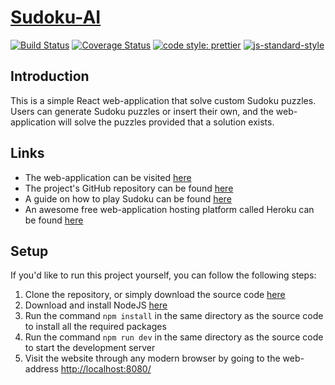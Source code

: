 [Sudoku-AI](https://sudoku-smasher.herokuapp.com/)
==================================================

[![Build Status](https://travis-ci.org/JPStrydom/Sudoku-AI.svg?branch=master)](https://travis-ci.org/JPStrydom/Sudoku-AI)
[![Coverage Status](https://coveralls.io/repos/github/JPStrydom/Sudoku-AI/badge.svg?branch=master)](https://coveralls.io/github/JPStrydom/Sudoku-AI?branch=master)
[![code style: prettier](https://img.shields.io/badge/code_style-prettier-ff69b4.svg?style=flat-square)](https://github.com/prettier/prettier)
[![js-standard-style](https://cdn.rawgit.com/standard/standard/master/badge.svg)](http://standardjs.com)

## Introduction

This is a simple React web-application that solve custom Sudoku puzzles. Users can generate Sudoku puzzles or insert their own, and the web-application will solve the puzzles provided that a solution exists.

## Links 

- The web-application can be visited [here](https://sudoku-smasher.herokuapp.com/)
- The project's GitHub repository can be found [here](https://github.com/JPStrydom/Sudoku-AI)
- A guide on how to play Sudoku can be found [here](http://www.playsudoku.eu/sudoku-rules)
- An awesome free web-application hosting platform called Heroku can be found [here](https://www.heroku.com/)

## Setup

If you'd like to run this project yourself, you can follow the following steps:

1) Clone the repository, or simply download the source code [here](https://github.com/JPStrydom/Sudoku-AI/archive/master.zip)
2) Download and install NodeJS [here](https://nodejs.org/dist/v6.11.5/node-v6.11.5-x64.msi)
3) Run the command `npm install` in the same directory as the source code to install all the required packages
4) Run the command `npm run dev` in the same directory as the source code to start the development server
5) Visit the website through any modern browser by going to the web-address [http://localhost:8080/](http://localhost:8080/)
